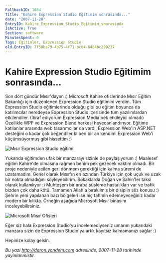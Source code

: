 ```yaml
---
FallbackID: 1864
Title: "Kahire Expression Studio Eğitimim sonrasında..."
date: "2007-11-28"
EntryID: Kahire_Expression_Studio_Egitimim_sonrasinda
IsActive: True
Section: software
MinutesSpent: 0
Tags: Eğitimler, Expression Studio
old.EntryID: 7f58ba79-4b75-4f71-bc04-6484bc299237
---
```

# Kahire Expression Studio Eğitimim sonrasında...
Son dört gündür Mısır'dayım :) Microsoft Kahire ofislerinde Mısır Eğitim
Bakanlığı için düzenlenen Expression Studio eğitimini verdim. Tüm
Expression Studio eğitimlerinde olduğu gibi bu eğitim boyunca da
katılımcılar neredeyse Expression Studio içerisinde tüm yazılımlardan
etkilendiler. (İtiraf ediyorum Expression Media pek etkileyici olmadı)
Özellikle WPF ve Expression Blend herkesi heyecanlandırıyor. Eğitime
katılanlar arasında web tasarımcılar da vardı, Expression Web'in ASP.NET
desteğini o kadar çok beğendiler ki ben bir an kendimi Expression Web'i
küçümsüyormuş gibi hissettim :)

![Mısır Expression Studio
eğitimi.](media/Kahire_Expression_Studio_Egitimim_sonrasinda/27112007_1.jpg)

Yukarıda eğitimden ufak bir manzarayı sizinle de paylaşıyorum :)
Maalesef eğitim Kahire'de olmasına rağmen benim pek gezecek vaktim
olmadı. Bir proje nedeniyle acilen geri dönmem gerektiği için kalma
süremi de uzatamadım. Genel olarak Mısır'ın en azından Türkiye için çok
uçuk ve uzak bir nokta olmadığını söyleyebilirim. Sokaklarda Doğan ve
Şahin'ler taksi olarak kullanılıyor :) Muhteşem bir araba süsleme
hastalıkları var ve trafik bizden çok daha kötü. Tamamen Allah'a
bırakılmış bir disiplin söz konusu :) Şehrin yeni yapılanan bazı
bölgeleri ise hiç tahmin edemeyeceğiniz kadar modern bir kılıkta.
Örneğin aşağıda Microsoft Mısır binasını inceleyebilirsiniz.

![Microsoft Mısır
Ofisleri](media/Kahire_Expression_Studio_Egitimim_sonrasinda/27112007_2.jpg)

Eğer siz hala Expression Studio'yu incelemediyseniz umarım yukarıdaki
manzara sizin de Expression Studio'ya artık kayıtsız kalmamanızı sağlar
:)

Hepinize kolay gelsin.



*Bu yazi http://daron.yondem.com adresinde, 2007-11-28 tarihinde yayinlanmistir.*
